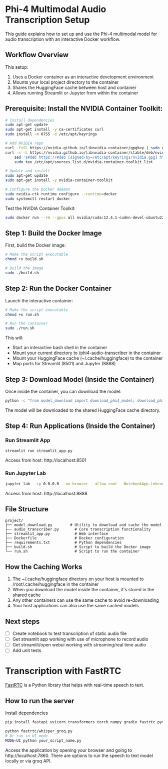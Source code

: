 # Phi-4 Multimodal Audio Transcription Setup

This guide explains how to set up and use the Phi-4 multimodal model for audio transcription with an interactive Docker workflow.

## Workflow Overview

This setup:
1. Uses a Docker container as an interactive development environment
2. Mounts your local project directory to the container
3. Shares the HuggingFace cache between host and container 
4. Allows running Streamlit or Jupyter from within the container

## Prerequisite: Install the NVIDIA Container Toolkit:

```bash
# Install dependencies
sudo apt-get update
sudo apt-get install -y ca-certificates curl
sudo install -m 0755 -d /etc/apt/keyrings

# Add NVIDIA repo
curl -fsSL https://nvidia.github.io/libnvidia-container/gpgkey | sudo gpg --dearmor -o /etc/apt/keyrings/nvidia.gpg
curl -s -L https://nvidia.github.io/libnvidia-container/stable/deb/nvidia-container-toolkit.list | \
    sed 's#deb https://#deb [signed-by=/etc/apt/keyrings/nvidia.gpg] https://#g' | \
    sudo tee /etc/apt/sources.list.d/nvidia-container-toolkit.list

# Update and install
sudo apt-get update
sudo apt-get install -y nvidia-container-toolkit

# Configure the Docker daemon
sudo nvidia-ctk runtime configure --runtime=docker
sudo systemctl restart docker
```
Test the NVIDIA Container Toolkit:
```bash
sudo docker run --rm --gpus all nvidia/cuda:12.4.1-cudnn-devel-ubuntu22.04 nvidia-smi
```

## Step 1: Build the Docker Image

First, build the Docker image:

```bash
# Make the script executable
chmod +x build.sh

# Build the image
sudo ./build.sh
```

## Step 2: Run the Docker Container

Launch the interactive container:

```bash
# Make the script executable
chmod +x run.sh

# Run the container
sudo ./run.sh
```

This will:
- Start an interactive bash shell in the container
- Mount your current directory to /phi4-audio-transcriber in the container
- Mount your HuggingFace cache (~/.cache/huggingface) to the container
- Map ports for Streamlit (8501) and Jupyter (8888)

## Step 3: Download Model (Inside the Container)

Once inside the container, you can download the model:

```bash
python -c "from model_download import download_phi4_model; download_phi4_model()"
```

The model will be downloaded to the shared HuggingFace cache directory.

## Step 4: Run Applications (Inside the Container)

### Run Streamlit App
```bash
streamlit run streamlit_app.py
```
Access from host: http://localhost:8501

### Run Jupyter Lab
```bash
jupyter lab --ip 0.0.0.0 --no-browser --allow-root --NotebookApp.token=''
```
Access from host: http://localhost:8888

## File Structure

```
project/
├── model_download.py        # Utility to download and cache the model
├── audio_transcriber.py       # Core transcription functionality
├── streamlit_app.py           # Web interface
├── Dockerfile                 # Docker configuration
├── requirements.txt           # Python dependencies
├── build.sh                   # Script to build the Docker image
└── run.sh                     # Script to run the container
```

## How the Caching Works

1. The ~/.cache/huggingface directory on your host is mounted to /root/.cache/huggingface in the container
2. When you download the model inside the container, it's stored in the shared cache
3. Any other containers can use the same cache to avoid re-downloading
4. Your host applications can also use the same cached models

## Next steps

- [ ] Create notebook to test transcription of static audio file
- [ ] Get streamlit app working with use of microphone to record audio
- [ ] Get streamlit/open webui working with streaming/real time audio
- [ ] Add unit tests

# Transcription with FastRTC

[FastRTC](https://fastrtc.org/) is a Python library that helps with real-time speech to text.

## How to run the server
Install dependencies
```bash
pip install fastapi uvicorn transformers torch numpy gradio fastrtc python-dotenv
```

```bash
python fastrtc/whisper_groq.py
# Or run in UI mode
MODE=UI python your_script_name.py
```

Access the application by opening your browser and going to http://localhost:7860. There are options to run the speech to text model locally or via groq API.